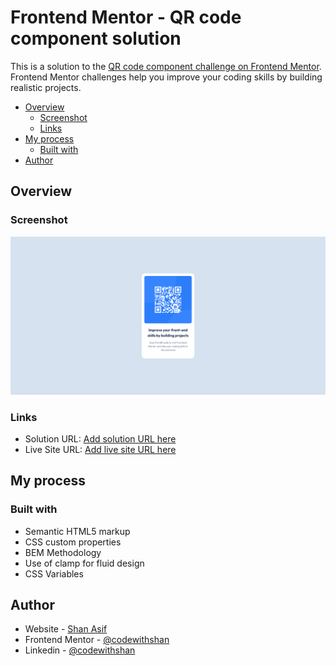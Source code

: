 # Frontend Mentor - QR code component solution

This is a solution to the [QR code component challenge on Frontend Mentor](https://www.frontendmentor.io/challenges/qr-code-component-iux_sIO_H). Frontend Mentor challenges help you improve your coding skills by building realistic projects.

- [Overview](#overview)
  - [Screenshot](#screenshot)
  - [Links](#links)
- [My process](#my-process)
  - [Built with](#built-with)
- [Author](#author)

## Overview

### Screenshot

![Frontend Mentor - QR code component solution](./screenshot.png)

### Links

- Solution URL: [Add solution URL here](https://your-solution-url.com)
- Live Site URL: [Add live site URL here](https://your-live-site-url.com)

## My process

### Built with

- Semantic HTML5 markup
- CSS custom properties
- BEM Methodology
- Use of clamp for fluid design
- CSS Variables

## Author

- Website - [Shan Asif](https://www.codewithshan.com)
- Frontend Mentor - [@codewithshan](https://www.frontendmentor.io/profile/codewithshan)
- Linkedin - [@codewithshan](https://www.linkedin.com/in/codewithshan/)
